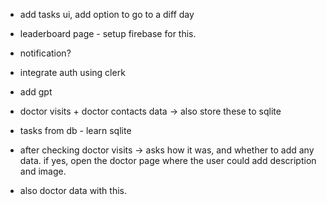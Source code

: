 - add tasks ui, add option to go to a diff day

- leaderboard page - setup firebase for this.
- notification?

- integrate auth using clerk
- add gpt

- doctor visits + doctor contacts data -> also store these to sqlite
- tasks from db - learn sqlite

- after checking doctor visits -> asks how it was, and whether to add any data. if yes, open the doctor page where the user could add description and image.
- also doctor data with this.
